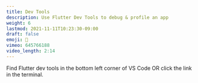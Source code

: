 ```yaml
---
title: Dev Tools
description: Use Flutter Dev Tools to debug & profile an app
weight: 6
lastmod: 2021-11-11T10:23:30-09:00
draft: false
emoji: 🧰
vimeo: 645766188
video_length: 2:14
---
```


Find Flutter dev tools in the bottom left corner of VS Code OR click the link in the terminal.
